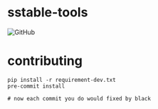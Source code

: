 # sstable-tools

![GitHub](https://img.shields.io/github/license/scylladb/sstable-tools)


# contributing


```
pip install -r requirement-dev.txt
pre-commit install

# now each commit you do would fixed by black
```
